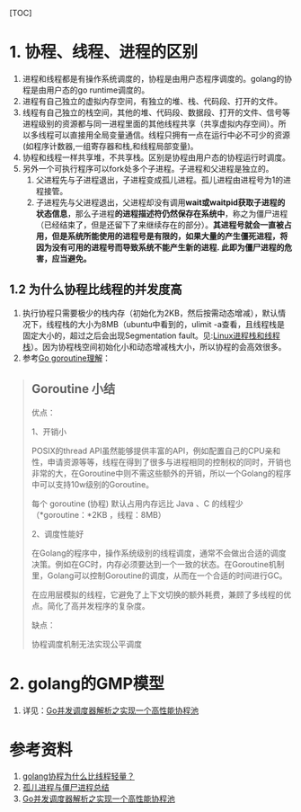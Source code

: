 [TOC]



# 1. 协程、线程、进程的区别

1. 进程和线程都是有操作系统调度的，协程是由用户态程序调度的。golang的协程是由用户态的go runtime调度的。
2. 进程有自己独立的虚拟内存空间，有独立的堆、栈、代码段、打开的文件。
3. 线程有自己独立的栈空间，其他的堆、代码段、数据段、打开的文件、信号等进程级别的资源都与同一进程里面的其他线程共享（共享虚拟内存空间）。所以多线程可以直接用全局变量通信。线程只拥有一点在运行中必不可少的资源(如程序计数器,一组寄存器和栈,和线程局部变量)。
4. 协程和线程一样共享堆，不共享栈。区别是协程由用户态的协程运行时调度。
5. 另外一个可执行程序可以fork处多个子进程。子进程和父进程是独立的。
   1. 父进程先与子进程退出，子进程变成孤儿进程。孤儿进程由进程号为1的进程接管。
   2. 子进程先与父进程退出，父进程却没有调用**wait或waitpid获取子进程的状态信息**，那么子进程**的进程描述符仍然保存在系统中**，称之为僵尸进程（已经结束了，但是还留下了来继续存在的部分）。**其进程号就会一直被占用，但是系统所能使用的进程号是有限的，如果大量的产生僵死进程，将因为没有可用的进程号而导致系统不能产生新的进程. 此即为僵尸进程的危害，应当避免。**

## 1.2 为什么协程比线程的并发度高

1. 执行协程只需要极少的栈内存（初始化为2KB，然后按需动态增减），默认情况下，线程栈的大小为8MB（ubuntu中看到的，ulimit -a查看，且线程栈是固定大小的，超过之后会出现Segmentation fault。见:[Linux进程栈和线程栈](https://www.cnblogs.com/luosongchao/p/3680312.html)）。因为协程栈空间初始化小和动态增减栈大小，所以协程的会高效很多。
2. 参考[Go goroutine理解](<https://zhuanlan.zhihu.com/p/60613088>)：

> ## Goroutine 小结
>
> 优点：
>
> 1、开销小
>
> POSIX的thread API虽然能够提供丰富的API，例如配置自己的CPU亲和性，申请资源等等，线程在得到了很多与进程相同的控制权的同时，开销也非常的大，在Goroutine中则不需这些额外的开销，所以一个Golang的程序中可以支持10w级别的Goroutine。
>
> 每个 goroutine (协程) 默认占用内存远比 Java 、C 的线程少（*goroutine：*2KB ，线程：8MB）
>
> 2、调度性能好
>
> 在Golang的程序中，操作系统级别的线程调度，通常不会做出合适的调度决策。例如在GC时，内存必须要达到一个一致的状态。在Goroutine机制里，Golang可以控制Goroutine的调度，从而在一个合适的时间进行GC。
>
> 在应用层模拟的线程，它避免了上下文切换的额外耗费，兼顾了多线程的优点。简化了高并发程序的复杂度。
>
> 缺点：
>
> 协程调度机制无法实现公平调度

# 2. golang的GMP模型

1. 详见：[Go并发调度器解析之实现一个高性能协程池](<https://zhuanlan.zhihu.com/p/37754274>)



# 参考资料

1. [golang协程为什么比线程轻量？](<https://www.ctolib.com/topics-141846.html>)
2. [孤儿进程与僵尸进程总结](https://www.cnblogs.com/Anker/p/3271773.html)
3. [Go并发调度器解析之实现一个高性能协程池](<https://zhuanlan.zhihu.com/p/37754274>)